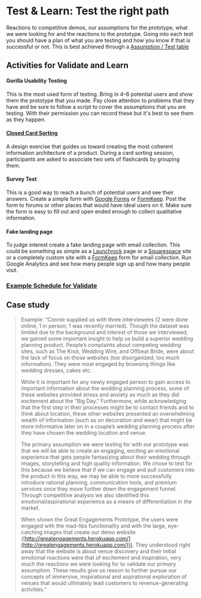 # Test & Learn: Test the right path

Reactions to competitive demos, our assumptions for the prototype, what we were looking for and the reactions to the prototype. Going into each test you should have a plan of what you are testing and how you know if that is successful or not. This is best achieved through a [Assumption / Test table](../exercises/assumptions-test-board.md)

## Activities for Validate and Learn

#### Gorilla Usability Testing

This is the most used form of testing. Bring in 4–6 potential users and show them the prototype that you made. Pay close attention to problems that they have and be sure to follow a script to cover the assumptions that you are testing. With their permission you can record these but it's best to see them as they happen.

#### [Closed Card Sorting](../exercises/card-sorting.md)

A design exercise that guides us toward creating the most coherent information architecture of a product. During a card sorting session, participants are asked to associate two sets of flashcards by grouping them.

#### Survey Test

This is a good way to reach a bunch of potential users and see their answers. Create a simple form with [Google Forms](http://www.google.com/forms/about/) or [FormKeep](https://formkeep.com/). Post the form to forums or other places that would have ideal users on it. Make sure the form is easy to fill out and open ended enough to collect qualitative information.

#### Fake landing page

To judge interest create a fake landing page with email collection. This could be something as simple as a [Launchrock](http://launchrock.co/) page or a [Squarespace](http://www.squarespace.com/) site or a completely custom site with a [FormKeep](https://formkeep.com/) form for email collection. Run Google Analytics and see how many people sign up and how many people visit.

### [Example Schedule for Validate](https://github.com/messydesign/design-sprint/tree/b40dd9aa407c1feb52da507f04d2ea242f7d6063/6-Test/Schedule.md)

## Case study

> Example: “Connie supplied us with three interviewees \(2 were done online, 1 in person; 1 was recently married\). Though the dataset was limited due to the background and interest of those we interviewed, we gained some important insight to help us build a superior wedding planning product. People’s complaints about competing wedding sites, such as The Knot, Wedding Wire, and Offbeat Bride, were about the lack of focus on those websites \(too disorganized, too much information\). They were most engaged by browsing things like wedding dresses, cakes etc.
>
> While it is important for any newly engaged person to gain access to important information about the wedding planning process, some of these websites provided stress and anxiety as much as they did excitement about the “Big Day.” Furthermore, while acknowledging that the first step in their processes might be to contact friends and to think about location, these other websites presented an overwhelming wealth of information \(such as on decoration and wear\) that might be more informative later on in a couple’s wedding planning process after they have chosen the wedding location and venue.
>
> The primary assumption we were testing for with our prototype was that we will be able to create an engaging, exciting an emotional experience that gets people fantasizing about their wedding through images, storytelling and high quality information. We chose to test for this because we believe that if we can engage and pull customers into the product in this way, we may be able to more successfully introduce rational planning, communication tools, and premium services once they move further down the engagement funnel. Through competitive analysis we also identified this emotional/aspirational experience as a means of differentiation in the market.
>
> When shown the Great Engagements Prototype, the users were engaged with the mad-libs functionality and with the large, eye-catching images that create our demo website \([http://greatengagements.herokuapp.com/](http://greatengagements.herokuapp.com/)\). They understood right away that the website is about venue discovery and their initial emotional reactions were that of excitement and inspiration, very much the reactions we were looking for to validate our primary assumption. These results give us reason to further pursue our concepts of immersive, inspirational and aspirational exploration of venues that would ultimately lead customers to revenue-generating activities.”

